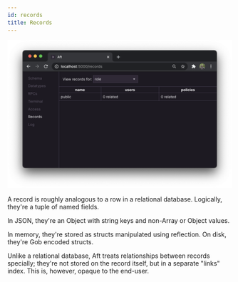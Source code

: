 ```yaml
---
id: records
title: Records
---
```


![Screenshot of the record viewer](/img/records.png)

A record is roughly analogous to a row in a relational database. Logically, they're a tuple of named fields.

In JSON, they're an Object with string keys and non-Array or Object values. 

In memory, they're stored as structs manipulated using reflection. On disk, they're Gob encoded structs.

Unlike a relational database, Aft treats relationships between records specially; they're not stored on the record itself, but in a separate "links" index. This is, however, opaque to the end-user.
